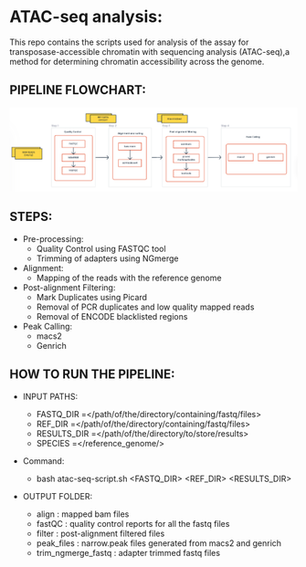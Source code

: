 # ATAC-seq analysis:

This repo contains the scripts used for analysis of the assay for transposase-accessible chromatin with sequencing analysis (ATAC-seq),a method for determining chromatin accessibility across the genome. 

## PIPELINE FLOWCHART:

![Alt text](image.png)

## STEPS:
- Pre-processing:
    - Quality Control using FASTQC tool
    - Trimming of adapters using NGmerge
- Alignment:
    - Mapping of the reads with the reference genome
- Post-alignment Filtering:
    - Mark Duplicates using Picard
    - Removal of PCR duplicates and low quality mapped reads
    - Removal of ENCODE blacklisted regions
- Peak Calling:
    - macs2
    - Genrich

## HOW TO RUN THE PIPELINE:
- INPUT PATHS:
    - FASTQ_DIR   =</path/of/the/directory/containing/fastq/files>
    - REF_DIR     =</path/of/the/directory/containing/fastq/files>
    - RESULTS_DIR =</path/of/the/directory/to/store/results>
    - SPECIES     =</reference_genome/>

- Command:
    - bash atac-seq-script.sh <FASTQ_DIR> <REF_DIR> <RESULTS_DIR> <species>

- OUTPUT FOLDER:
    - align                 : mapped bam files
    - fastQC                : quality control reports for all the fastq files
    - filter                : post-alignment filtered files
    - peak_files            : narrow.peak files generated from macs2 and genrich
    - trim_ngmerge_fastq    : adapter trimmed fastq files




